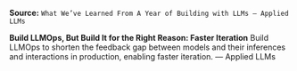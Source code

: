 **Source:** `What We’ve Learned From A Year of Building with LLMs – Applied LLMs`

**Build LLMOps, But Build It for the Right Reason: Faster Iteration**
Build LLMOps to shorten the feedback gap between models and their inferences and interactions in production, enabling faster iteration. — Applied LLMs
